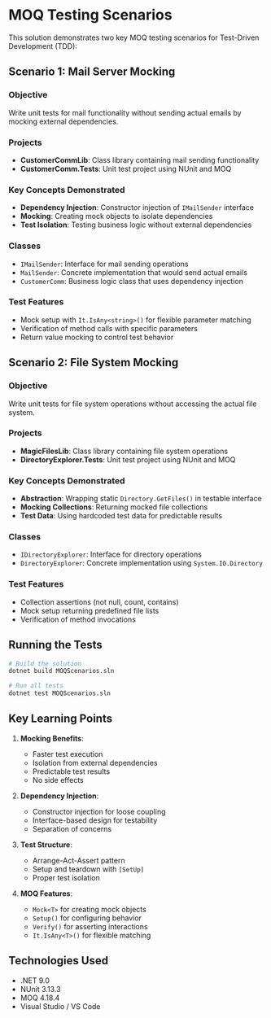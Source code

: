 # MOQ Testing Scenarios

This solution demonstrates two key MOQ testing scenarios for Test-Driven Development (TDD):

## Scenario 1: Mail Server Mocking

### Objective
Write unit tests for mail functionality without sending actual emails by mocking external dependencies.

### Projects
- **CustomerCommLib**: Class library containing mail sending functionality
- **CustomerComm.Tests**: Unit test project using NUnit and MOQ

### Key Concepts Demonstrated
- **Dependency Injection**: Constructor injection of `IMailSender` interface
- **Mocking**: Creating mock objects to isolate dependencies
- **Test Isolation**: Testing business logic without external dependencies

### Classes
- `IMailSender`: Interface for mail sending operations
- `MailSender`: Concrete implementation that would send actual emails
- `CustomerComm`: Business logic class that uses dependency injection

### Test Features
- Mock setup with `It.IsAny<string>()` for flexible parameter matching
- Verification of method calls with specific parameters
- Return value mocking to control test behavior

## Scenario 2: File System Mocking

### Objective
Write unit tests for file system operations without accessing the actual file system.

### Projects
- **MagicFilesLib**: Class library containing file system operations
- **DirectoryExplorer.Tests**: Unit test project using NUnit and MOQ

### Key Concepts Demonstrated
- **Abstraction**: Wrapping static `Directory.GetFiles()` in testable interface
- **Mocking Collections**: Returning mocked file collections
- **Test Data**: Using hardcoded test data for predictable results

### Classes
- `IDirectoryExplorer`: Interface for directory operations
- `DirectoryExplorer`: Concrete implementation using `System.IO.Directory`

### Test Features
- Collection assertions (not null, count, contains)
- Mock setup returning predefined file lists
- Verification of method invocations

## Running the Tests

```bash
# Build the solution
dotnet build MOQScenarios.sln

# Run all tests
dotnet test MOQScenarios.sln
```

## Key Learning Points

1. **Mocking Benefits**:
   - Faster test execution
   - Isolation from external dependencies
   - Predictable test results
   - No side effects

2. **Dependency Injection**:
   - Constructor injection for loose coupling
   - Interface-based design for testability
   - Separation of concerns

3. **Test Structure**:
   - Arrange-Act-Assert pattern
   - Setup and teardown with `[SetUp]`
   - Proper test isolation

4. **MOQ Features**:
   - `Mock<T>` for creating mock objects
   - `Setup()` for configuring behavior
   - `Verify()` for asserting interactions
   - `It.IsAny<T>()` for flexible matching

## Technologies Used
- .NET 9.0
- NUnit 3.13.3
- MOQ 4.18.4
- Visual Studio / VS Code
